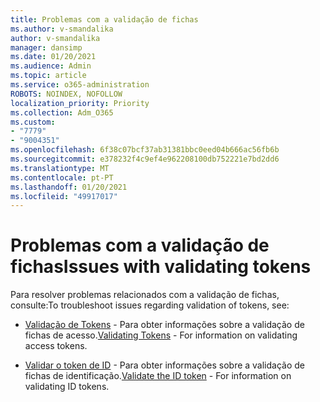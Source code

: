 ```yaml
---
title: Problemas com a validação de fichas
ms.author: v-smandalika
author: v-smandalika
manager: dansimp
ms.date: 01/20/2021
ms.audience: Admin
ms.topic: article
ms.service: o365-administration
ROBOTS: NOINDEX, NOFOLLOW
localization_priority: Priority
ms.collection: Adm_O365
ms.custom:
- "7779"
- "9004351"
ms.openlocfilehash: 6f38c07bcf37ab31381bbc0eed04b666ac56fb6b
ms.sourcegitcommit: e378232f4c9ef4e962208100db752221e7bd2dd6
ms.translationtype: MT
ms.contentlocale: pt-PT
ms.lasthandoff: 01/20/2021
ms.locfileid: "49917017"
---
```

# <a name="issues-with-validating-tokens"></a><span data-ttu-id="51896-102">Problemas com a validação de fichas</span><span class="sxs-lookup"><span data-stu-id="51896-102">Issues with validating tokens</span></span>

<span data-ttu-id="51896-103">Para resolver problemas relacionados com a validação de fichas, consulte:</span><span class="sxs-lookup"><span data-stu-id="51896-103">To troubleshoot issues regarding validation of tokens, see:</span></span>

- <span data-ttu-id="51896-104">[Validação de Tokens](https://docs.microsoft.com/azure/active-directory/develop/access-tokens#validating-tokens) - Para obter informações sobre a validação de fichas de acesso.</span><span class="sxs-lookup"><span data-stu-id="51896-104">[Validating Tokens](https://docs.microsoft.com/azure/active-directory/develop/access-tokens#validating-tokens) - For information on validating access tokens.</span></span>

- <span data-ttu-id="51896-105">[Validar o token de ID](https://docs.microsoft.com/azure/active-directory/develop/v2-protocols-oidc#validate-the-id-token) - Para obter informações sobre a validação de fichas de identificação.</span><span class="sxs-lookup"><span data-stu-id="51896-105">[Validate the ID token](https://docs.microsoft.com/azure/active-directory/develop/v2-protocols-oidc#validate-the-id-token) - For information on validating ID tokens.</span></span>
